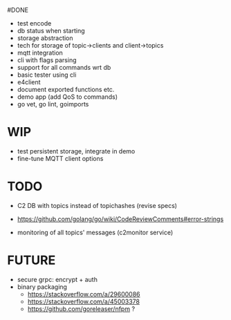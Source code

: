 
#DONE

* test encode
* db status when starting
* storage abstraction
* tech for storage of topic->clients and client->topics
* mqtt integration
* cli with flags parsing
* support for all commands wrt db
* basic tester using cli 
* e4client
* document exported functions etc.
* demo app (add QoS to commands)
* go vet, go lint, goimports


# WIP

* test persistent storage, integrate in demo
* fine-tune MQTT client options

# TODO

* C2 DB with topics instead of topichashes (revise specs)
* <https://github.com/golang/go/wiki/CodeReviewComments#error-strings>

* monitoring of all topics' messages (c2monitor service)

# FUTURE

* secure grpc: encrypt + auth
* binary packaging
    - https://stackoverflow.com/a/29600086
    - https://stackoverflow.com/a/45003378
    - https://github.com/goreleaser/nfpm ?
